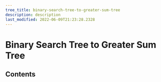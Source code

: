 ```yaml
---
tree_title: binary-search-tree-to-greater-sum-tree
description: description
last_modified: 2022-06-09T21:23:28.2328
---
```


# Binary Search Tree to Greater Sum Tree

## Contents
